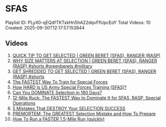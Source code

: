 # SFAS

Playlist ID: PLyX0-qEQdfTKTxkHn5hA22dqvFfUpcEoY
Total Videos: 10
Created: 2025-09-30T12:17:57.153844

## Videos

1. [QUICK TIP TO GET SELECTED | GREEN BERET (SFAS), RANGER (RASP)](https://www.youtube.com/watch?v=rDRfDi3_zdc)
2. [WHY SIZE MATTERS AT SELECTION | GREEN BERET (SFAS), RANGER (RASP) #shorts #greenberets #military](https://www.youtube.com/watch?v=eisUsOj6HGM)
3. [GET SHREDDED TO GET SELECTED | GREEN BERET (SFAS), RANGER (RASP) #shorts](https://www.youtube.com/watch?v=_0oe_eBYUg4)
4. [The FASTEST Way To Train for Special Forces](https://www.youtube.com/watch?v=InGRHtUTZ-o)
5. [How HARD Is US Army Special Forces Training (SFAS)?](https://www.youtube.com/watch?v=eF66MhBpuqk)
6. [Can You DOMINATE Selection in 180 Days?](https://www.youtube.com/watch?v=boJyVO0uhPk)
7. [12-Mile Ruck: The FASTEST Way to Dominate It for SFAS, RASP, Special Operations](https://www.youtube.com/watch?v=dFWPdJxcFp0)
8. [5 Mistakes That DESTROY Your SELECTION SUCCESS](https://www.youtube.com/watch?v=GvQw6-n_yDE)
9. [PREMORTEM: The GREATEST Selection Mistake and How To Prepare](https://www.youtube.com/watch?v=oA1rK26ve8o)
10. [How To Run a FASTER 1.5-Mile Run (quickly)](https://www.youtube.com/watch?v=fj_IfIhOG-g)
